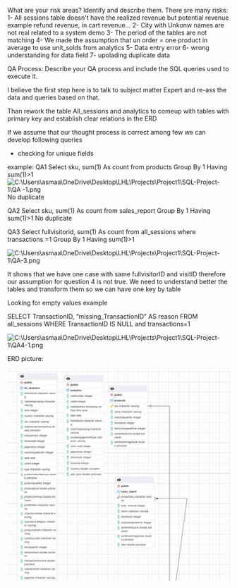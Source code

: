 What are your risk areas? Identify and describe them.
There sre many risks:
1- All sessions table doesn't have the realized revenue but potential revenue 
example refund revenue, in cart revenue...
2- City with Unkonw names are not real related to a system demo
3- The period of the tables are not matching
4- We made the assumption that un order = one product in average to use unit_solds from analytics
5- Data entry error
6- wrong understanding for data field
7- upolading duplicate data


QA Process:
Describe your QA process and include the SQL queries used to execute it.

I believe the first step here is to talk to subject matter Expert and re-ass the data and queries based on that.

Than rework the table All_sessions and analytics to comeup with tables with primary key and establish clear relations in the ERD

If we assume that our thought process is correct among few we can develop following queries
- checking for unique fields

example:
QA1
Select sku, sum(1) As count
from products
Group By 1
Having sum(1)>1
![C:\Users\asmaa\OneDrive\Desktop\LHL\Projects\Project1\SQL-Project-1\QA -1.png](QA%20-1.png)
No duplicate

QA2
Select sku, sum(1) As count
from sales_report
Group By 1
Having sum(1)>1
No duplicate

QA3
Select fullvisitorid, sum(1) As count
from all_sessions
where transactions =1
Group By 1
Having sum(1)>1

![C:\Users\asmaa\OneDrive\Desktop\LHL\Projects\Project1\SQL-Project-1\QA-3.png](QA-3.png)

It shows that we have one case with same fullvisitorID and visitID
therefore our assumption for question 4 is not true. We need to understand better the tables and transform them so we can have one key by table

Looking for empty values example

SELECT TransactionID, “missing_TransactionID” AS reason
FROM all_sessions
WHERE TransactionID IS NULL and transactions=1

![C:\Users\asmaa\OneDrive\Desktop\LHL\Projects\Project1\SQL-Project-1\QA4-1.png](QA4-1.png)


ERD picture:

![Alt text](ERD%20project%201.png)

